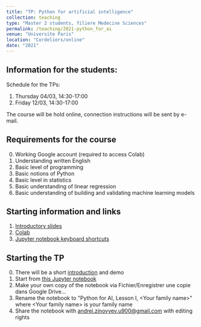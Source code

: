 ```yaml
---
title: "TP: Python for artificial intelligence"
collection: teaching
type: "Master 2 students, filiere Medecine Sciences"
permalink: /teaching/2021-python_for_ai
venue: "Universite Paris"
location: "Cordeliers/online"
date: "2021"
---
```


## Information for the students:

Schedule for the TPs:

1. Thursday 04/03, 14:30-17:00
2. Friday 12/03, 14:30-17:00

The course will be hold online, connection instructions will be sent by e-mail.

## Requirements for the course

0. Working Google account (required to access Colab)
1. Understanding written English
2. Basic level of programming
3. Basic notions of Python
4. Basic level in statistics
5. Basic understanding of linear regression
6. Basic understanding of building and validating machine learning models

## Starting information and links

1. [Introductory slides](../files/Python4AI_Intro.pdf) 
2. [Colab](https://colab.research.google.com/)
3. [Jupyter notebook keyboard shortcuts](https://jupyter-notebook.readthedocs.io/en/stable/notebook.html#keyboard-shortcuts)

## Starting the TP

0. There will be a short [introduction](../files/Python4AI_Intro.pdf) and demo
1. Start from [this Jupyter notebook](https://colab.research.google.com/drive/1GDHAF2NBwrTzhcvBUWSGULZ4SsvL2BZf?usp=sharing)
2. Make your own copy of the notebook via Fichier/Enregistrer une copie dans Google Drive...
3. Rename the notebook to "Python for AI, Lesson I, \<Your family name\>" where \<Your family name\> is your family name
4. Share the notebook with andrei.zinovyev.u900@gmail.com with editing rights







